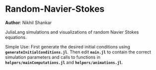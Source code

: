 # Random-Navier-Stokes

**Author**: Nikhil Shankar

JuliaLang simulations and visualizations of random Navier Stokes equations.

Simple Use: First generate the desired initial conditions using **`generateInitialConditions.jl`**. Then edit **`main.jl`** to contain the correct simulation parameters and calls to functions in **`helpers/mainComputations.jl`** and **`helpers/animations.jl`**.
